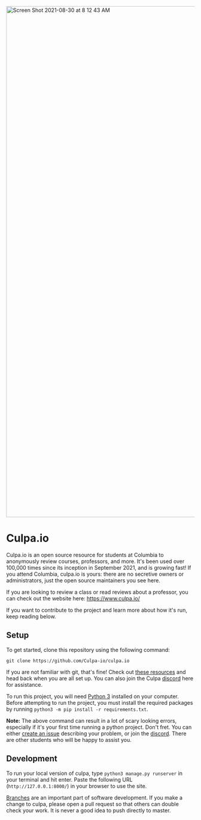 <img width="1362" alt="Screen Shot 2021-08-30 at 8 12 43 AM" src="https://user-images.githubusercontent.com/22382740/131337168-55d5cb55-b174-4ec2-bf29-26d927187b92.png">

# Culpa.io

Culpa.io is an open source resource for students at Columbia to anonymously review courses, professors, and more. It's been used over 100,000 times since its inception in September 2021, and is growing fast! If you attend Columbia, culpa.io is yours: there are no secretive owners or administrators, just the open source maintainers you see here. 

If you are looking to review a class or read reviews about a professor, you can check out the website here: https://www.culpa.io/ 

If you want to contribute to the project and learn more about how it's run, keep reading below.

## Setup 

To get started, clone this repository using the following command: 

`git clone https://github.com/Culpa-io/culpa.io`

If you are not familiar with git, that's fine! Check out [these resources](https://docs.github.com/en/get-started) and head back when you are all set up. You can also join the Culpa [discord](https://discord.com/invite/adWZA6Qwq6) here for assistance.

To run this project, you will need [Python 3](https://www.python.org/downloads/) installed on your computer. Before attempting to run the project, you must install the required packages by running `python3 -m pip install -r requirements.txt`.

**Note:** The above command can result in a lot of scary looking errors, especially if it's your first time running a python project. Don't fret. You can either [create an issue](https://github.com/Culpa-io/culpa.io/issues/new) describing your problem, or join the [discord](https://discord.com/invite/adWZA6Qwq6). There are other students who will be happy to assist you.

## Development

To run your local version of culpa, type `python3 manage.py runserver` in your terminal and hit enter. Paste the following URL (`http://127.0.0.1:8000/`) in your browser to use the site.

[Branches](https://en.wikipedia.org/wiki/Branching_(version_control)) are an important part of software development. If you make a change to culpa, please open a pull request so that others can double check your work. It is never a good idea to push directly to master.